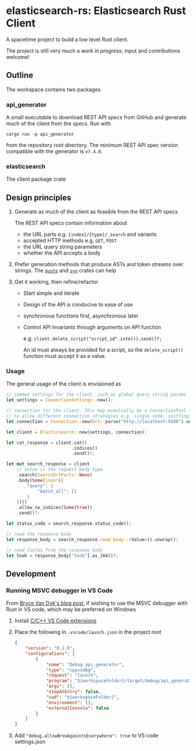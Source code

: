 # elasticsearch-rs: Elasticsearch Rust Client

A spacetime project to build a low level Rust client.

The project is still very much a _work in progress_; input and contributions welcome!

## Outline

The workspace contains two packages

### api_generator

A small executable to download REST API specs from GitHub and generate much of the client from the specs. Run with

```
cargo run -p api_generator
```

from the repository root directory. The minimum REST API spec version compatible with the 
generator is `v7.4.0`.

### elasticsearch

The client package crate

## Design principles

1. Generate as much of the client as feasible from the REST API specs

    The REST API specs contain information about
    - the URL parts e.g. `{index}/{type}/_search` and variants
    - accepted HTTP methods e.g. `GET`, `POST`
    - the URL query string parameters
    - whether the API accepts a body
    
2. Prefer generation methods that produce ASTs and token streams over strings. 
The [`quote`](https://docs.rs/quote/1.0.2/quote/) and [`syn`](https://docs.rs/syn/1.0.5/syn/) crates can help

3. Get it working, then refine/refactor

    - Start simple and iterate
    - Design of the API is conducive to ease of use
    - synchronous functions first, asynchronous later
    - Control API invariants through arguments on API function
    
      e.g. `client.delete_script("script_id".into()).send()?;`
      
      An id must always be provided for a script, so the `delete_script()` function must accept
      it as a value.

### Usage

The general usage of the client is envisioned as

```rust
// common settings for the client, such as global query string params
let settings = ConnectionSettings::new();

// connection for the client. This may eventually be a ConnectionPool trait,
// to allow different connection strategies e.g. single node, sniffing, etc.
let connection = Connection::new(Url::parse("http://localhost:9200").unwrap());

let client = Elasticsearch::new(settings, connection);

let cat_response = client.cat()
                         .indices()
                         .send()?;

let mut search_response = client
    // Value is the request body type
    .search(SearchUrlParts::None)
    .body(Some(json!({
        "query": {
            "match_all": {}
        }
    })))
    .allow_no_indices(Some(true))
    .send()?;

let status_code = search_response.status_code();

// read the response body
let response_body = search_response.read_body::<Value>().unwrap(); 

// read fields from the response body         
let took = response_body["took"].as_i64()?;
```

## Development

### Running MSVC debugger in VS Code

From [Bryce Van Dyk's blog post](https://www.brycevandyk.com/debug-rust-on-windows-with-visual-studio-code-and-the-msvc-debugger/), 
if wishing to use the MSVC debugger with Rust in VS code, which may be preferred on Windows

1. Install [C/C++ VS Code extensions](https://marketplace.visualstudio.com/items?itemName=ms-vscode.cpptools)

2. Place the following in `.vscode/launch.json` in the project root

    ```json
    {
        "version": "0.2.0",
        "configurations": [   
            {
                "name": "Debug api_generator",
                "type": "cppvsdbg",
                "request": "launch",
                "program": "${workspaceFolder}/target/debug/api_generator.exe",
                "args": [],
                "stopAtEntry": false,
                "cwd": "${workspaceFolder}",
                "environment": [],
                "externalConsole": false
            }
        ]
    }
    ```
    
3. Add `"debug.allowBreakpointsEverywhere": true` to VS code settings.json
